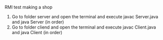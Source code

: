 RMI test making a shop

1. Go to folder server and open the terminal and execute javac Server.java and java Server (in order)
2. Go to folder cliend and open the terminal and execute javac Client.java and java Client (in order)
